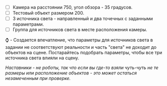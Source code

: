 - [ ] Камера на расстоянии 750, угол обзора - 35 градусов.
- [ ] Тестовый объект размером 200.
- [ ] 3 источника света - направленный и два точечных с заданными параметрами.
- [ ] Группа для источников света в месте расположения камеры.

:watch: - Создается впечатление, что параметры для источников света в задании не соответствуют реальности и часть "света" не доходит до объектов на сцене. Постарайтесь подобрать параметры, чтобы все три источника света влияли на сцену.

*Наставники - не роботы, так что если вы где-то взяли чуть-чуть не те размеры или расположение объектов - это может остаться незамеченным при проверке.*

